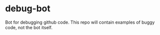 # debug-bot
Bot for debugging github code. This repo will contain examples of buggy code, not the bot itself.
